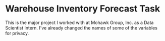 # Warehouse Inventory Forecast Task
This is the major project I worked with at Mohawk Group, Inc. as a Data Scientist Intern. I've already changed the names of some of the variables for privacy.
